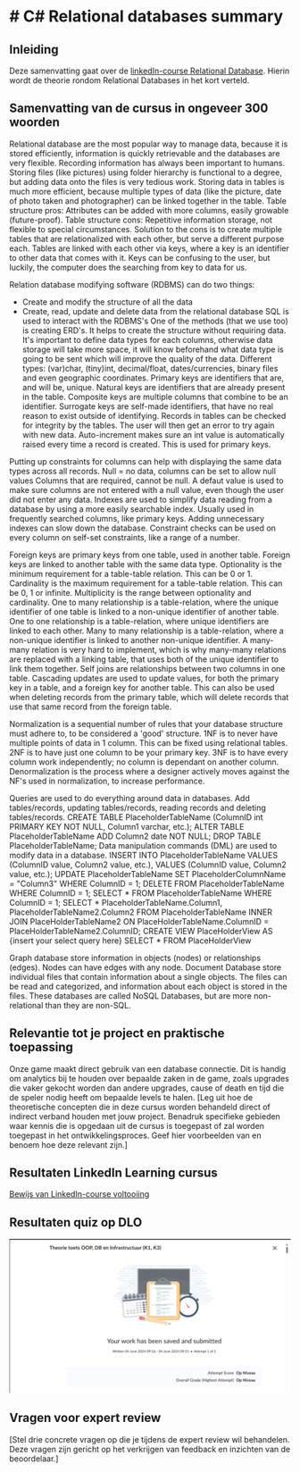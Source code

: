 # # C# Relational databases summary

## Inleiding

Deze samenvatting gaat over de [linkedIn-course Relational Database](https://www.linkedin.com/learning/relational-databases-essential-training/). Hierin wordt de theorie rondom Relational Databases in het kort verteld.

## Samenvatting van de cursus in ongeveer 300 woorden

Relational database are the most popular way to manage data, because it is stored efficiently, information is quickly retrievable and the databases are very flexible.
Recording information has always been important to humans.
Storing files (like pictures) using folder hierarchy is functional to a degree, but adding data onto the files is very tedious work.
Storing data in tables is much more efficient, because multiple types of data (like the picture, date of photo taken and photographer) can be linked together in the table.
Table structure pros: Attributes can be added with more columns, easily growable (future-proof).
Table structure cons: Repetitive information storage, not flexible to special circumstances.
Solution to the cons is to create multiple tables that are relationalized with each other, but serve a different purpose each.
Tables are linked with each other via keys, where a key is an identifier to other data that comes with it.
Keys can be confusing to the user, but luckily, the computer does the searching from key to data for us.

Relation database modifying software (RDBMS) can do two things:
- Create and modify the structure of all the data
- Create, read, update and delete data from the relational database
SQL is used to interact with the RDBMS's
One of the methods (that we use too) is creating ERD's. It helps to create the structure without requiring data.
It's important to define data types for each columns, otherwise data storage will take more space,
it will know beforehand what data type is going to be sent which will improve the quality of the data.
Different types: (var)char, (tiny)int, decimal/float, dates/currencies, binary files and even geographic coordinates.
Primary keys are identifiers that are, and will be, unique.
Natural keys are identifiers that are already present in the table.
Composite keys are multiple columns that combine to be an identifier.
Surrogate keys are self-made identifiers, that have no real reason to exist outside of identifying.
Records in tables can be checked for integrity by the tables. The user will then get an error to try again with new data.
Auto-increment makes sure an int value is automatically raised every time a record is created. This is used for primary keys.

Putting up constraints for columns can help with displaying the same data types across all records.
Null = no data, columns can be set to allow null values
Columns that are required, cannot be null.
A defaut value is used to make sure columns are not entered with a null value, even though the user did not enter any data.
Indexes are used to simplify data reading from a database by using a more easily searchable index.
Usually used in frequently searched columns, like primary keys.
Adding unnecessary indexes can slow down the database.
Constraint checks can be used on every column on self-set constraints, like a range of a number.

Foreign keys are primary keys from one table, used in another table.
Foreign keys are linked to another table with the same data type.
Optionality is the minimum requirement for a table-table relation. This can be 0 or 1.
Cardinality is the maximum requirement for a table-table relation. This can be 0, 1 or infinite.
Multiplicity is the range between optionality and cardinality.
One to many relationship is a table-relation, where the unique identifier of one table is linked to a non-unique identifier of another table.
One to one relationship is a table-relation, where unique identifiers are linked to each other.
Many to many relationship is a table-relation, where a non-unique identifier is linked to another non-unique identifier.
A many-many relation is very hard to implement, which is why many-many relations are replaced with a linking table, that uses both of the unique identifier to link them together.
Self joins are relationships between two columns in one table.
Cascading updates are used to update values, for both the primary key in a table, and a foreign key for another table.
This can also be used when deleting records from the primary table, which will delete records that use that same record from the foreign table.

Normalization is a sequential number of rules that your database structure must adhere to, to be considered a 'good' structure.
1NF is to never have multiple points of data in 1 column. This can be fixed using relational tables.
2NF is to have just one column to be your primary key.
3NF is to have every column work independently; no column is dependant on another column.
Denormalization is the process where a designer actively moves against the NF's used in normalization, to increase performance.

Queries are used to do everything around data in databases. Add tables/records, updating tables/records, reading records and deleting tables/records.
CREATE TABLE PlaceholderTableName (ColumnID int PRIMARY KEY NOT NULL, Column1 varchar, etc.);
ALTER TABLE PlaceholderTableName ADD Column2 date NOT NULL;
DROP TABLE PlaceholderTableName;
Data manipulation commands (DML) are used to modify data in a database.
INSERT INTO PlaceholderTableName VALUES (ColumnID value, Column2 value, etc.), VALUES (ColumnID value, Column2 value, etc.);
UPDATE PlaceholderTableName SET PlaceholderColumnName = "Column3" WHERE ColumnID = 1;
DELETE FROM PlaceholderTableName WHERE ColumnID = 1;
SELECT * FROM PlaceholderTableName WHERE ColumnID = 1;
SELECT * PlaceholderTableName.Column1, PlaceholderTableName2.Column2 FROM PlaceholderTableName INNER JOIN PlaceHolderTableName2 ON PlaceHolderTableName.ColumnID = PlaceHolderTableName2.ColumnID;
CREATE VIEW PlaceHolderView AS {insert your select query here}
SELECT * FROM PlaceHolderView

Graph database store information in objects (nodes) or relationships (edges). Nodes can have edges with any node.
Document Database store individual files that contain information about a single objects. The files can be read and categorized, and information about each object is stored in the files.
These databases are called NoSQL Databases, but are more non-relational than they are non-SQL.

## Relevantie tot je project en praktische toepassing

Onze game maakt direct gebruik van een database connectie. Dit is handig om analytics bij te houden over bepaalde zaken in de game, zoals upgrades die vaker gekocht worden dan andere upgrades, cause of death en tijd die de speler nodig heeft om bepaalde levels te halen.
[Leg uit hoe de theoretische concepten die in deze cursus worden behandeld direct of indirect verband houden met jouw project. Benadruk specifieke gebieden waar kennis die is opgedaan uit de cursus is toegepast of zal worden toegepast in het ontwikkelingsproces. Geef hier voorbeelden van en benoem hoe deze relevant zijn.]

## Resultaten LinkedIn Learning cursus

[Bewijs van LinkedIn-course voltooiing](https://www.linkedin.com/learning/me/my-library/completed?u=2132228)

## Resultaten quiz op DLO

![Bewijs van DLO quiz over K1 & K3](../LinkedInSummaries/DLOQuiz2Blok4.png)

## Vragen voor expert review

[Stel drie concrete vragen op die je tijdens de expert review wil behandelen. Deze vragen zijn gericht op het verkrijgen van feedback en inzichten van de beoordelaar.]
